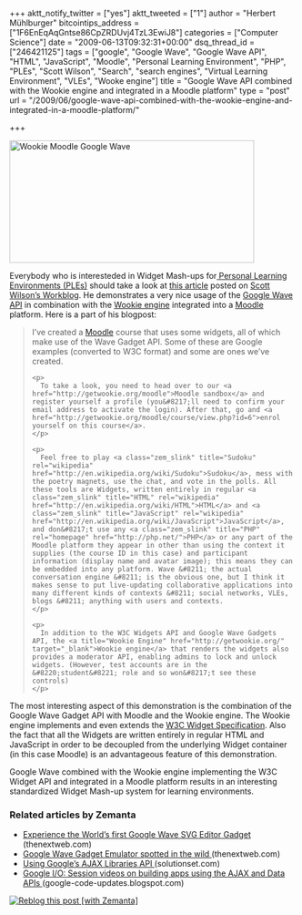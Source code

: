 +++
aktt_notify_twitter = ["yes"]
aktt_tweeted = ["1"]
author = "Herbert Mühlburger"
bitcointips_address = ["1F6EnEqAqGntse86CpZRDUvj4TzL3EwiJ8"]
categories = ["Computer Science"]
date = "2009-06-13T09:32:31+00:00"
dsq_thread_id = ["246421125"]
tags = ["google", "Google Wave", "Google Wave API", "HTML", "JavaScript", "Moodle", "Personal Learning Environment", "PHP", "PLEs", "Scott Wilson", "Search", "search engines", "Virtual Learning Environment", "VLEs", "Wooke engine"]
title = "Google Wave API combined with the Wookie engine and integrated in a Moodle platform"
type = "post"
url = "/2009/06/google-wave-api-combined-with-the-wookie-engine-and-integrated-in-a-moodle-platform/"

+++
<p style="text-align: center;">
  <div class="mceTemp mceIEcenter">
    <dl id="attachment_423" class="wp-caption aligncenter" style="width: 440px;">
      <dt class="wp-caption-dt">
        <a href="http://178.79.139.40/wp-content/uploads/2009/06/wookie_moodle_google_wave.png"><img class="size-full wp-image-423 " title="Wookie Moodle Google Wave" src="http://178.79.139.40/wp-content/uploads/2009/06/wookie_moodle_google_wave.png" alt="Wookie Moodle Google Wave" width="430" height="215" /></a>
      </dt>
    </dl>
  </div>
  
  <p>
    Everybody who is interesteded in Widget Mash-ups for<a title="PLEs" href="http://en.wikipedia.org/wiki/History_of_personal_learning_environments"> Personal Learning Environments (PLEs)</a> should take a look at <a title="Using Moodle Wave - Live Demo" href="http://zope.cetis.ac.uk/members/scott/blogview?entry=20090612190435" target="_blank">this article</a> posted on <a title="Scott Wilson's Workblog" href="http://zope.cetis.ac.uk/members/scott" target="_blank">Scott Wilson&#8217;s Workblog</a>. He demonstrates a very nice usage of the <a title="Google Wave API" href="http://code.google.com/intl/de-DE/apis/wave/guide.html">Google Wave API</a> in combination with the <a title="Wookie Engine" href="http://getwookie.org/" target="_blank">Wookie engine</a> integrated into a <a class="zem_slink" title="Moodle" rel="wikipedia" href="http://en.wikipedia.org/wiki/Moodle">Moodle</a> platform. Here is a part of his blogpost:
  </p>
  
  <blockquote>
    <p>
      I&#8217;ve created a <a title="Moodle" href="http://moodle.org/" target="_blank">Moodle</a> course that uses some widgets, all of which make use of the Wave Gadget API. Some of these are Google examples (converted to W3C format) and some are ones we&#8217;ve created.
    </p>
    
    <p>
      To take a look, you need to head over to our <a href="http://getwookie.org/moodle">Moodle sandbox</a> and register yourself a profile (you&#8217;ll need to confirm your email address to activate the login). After that, go and <a href="http://getwookie.org/moodle/course/view.php?id=6">enrol yourself on this course</a>.
    </p>
    
    <p>
      Feel free to play <a class="zem_slink" title="Sudoku" rel="wikipedia" href="http://en.wikipedia.org/wiki/Sudoku">Sudoku</a>, mess with the poetry magnets, use the chat, and vote in the polls. All these tools are Widgets, written entirely in regular <a class="zem_slink" title="HTML" rel="wikipedia" href="http://en.wikipedia.org/wiki/HTML">HTML</a> and <a class="zem_slink" title="JavaScript" rel="wikipedia" href="http://en.wikipedia.org/wiki/JavaScript">JavaScript</a>, and don&#8217;t use any <a class="zem_slink" title="PHP" rel="homepage" href="http://php.net/">PHP</a> or any part of the Moodle platform they appear in other than using the context it supplies (the course ID in this case) and participant information (display name and avatar image); this means they can be embedded into any platform. Wave &#8211; the actual conversation engine &#8211; is the obvious one, but I think it makes sense to put live-updating collaborative applications into many different kinds of contexts &#8211; social networks, VLEs, blogs &#8211; anything with users and contexts.
    </p>
    
    <p>
      In addition to the W3C Widgets API and Google Wave Gadgets API, the <a title="Wookie Engine" href="http://getwookie.org/" target="_blank">Wookie engine</a> that renders the widgets also provides a moderator API, enabling admins to lock and unlock widgets. (However, test accounts are in the &#8220;student&#8221; role and so won&#8217;t see these controls)
    </p>
  </blockquote>
  
  <p>
    The most interesting aspect of this demonstration is the combination of the Google Wave Gadget API with Moodle and the Wookie engine. The Wookie engine implements and even extends the <a title="W3C Widget Specification" href="http://www.w3.org/TR/widgets/" target="_blank">W3C Widget Specification</a>. Also the fact that all the Widgets are written entirely in regular HTML and JavaScript in order to be decoupled from the underlying Widget container (in this case Moodle) is an advantageous feature of this demonstration.
  </p>
  
  <p>
    Google Wave combined with the Wookie engine implementing the W3C Widget API and integrated in a Moodle platform results in an interesting standardized Widget Mash-up system for learning environments.
  </p>
  
  <h3 class="zemanta-related-title">
    Related articles by Zemanta
  </h3>
  
  <ul class="zemanta-article-ul">
    <li class="zemanta-article-ul-li">
      <a href="http://thenextweb.com/2009/06/05/experience-worlds-google-wave-svg-editor-gadget/"> Experience the World&#8217;s first Google Wave SVG Editor Gadget </a> (thenextweb.com)
    </li>
    <li class="zemanta-article-ul-li">
      <a href="http://thenextweb.com/2009/06/03/google-wave-gadget-emulator-spotted-wild/"> Google Wave Gadget Emulator spotted in the wild </a> (thenextweb.com)
    </li>
    <li class="zemanta-article-ul-li">
      <a href="http://blog.solutionset.com/wpmu/2009/04/03/using-googles-ajax-libraries-api/"> Using Google&#8217;s AJAX Libraries API </a> (solutionset.com)
    </li>
    <li class="zemanta-article-ul-li">
      <a href="http://google-code-updates.blogspot.com/2009/06/google-io-session-videos-on-building.html"> Google I/O: Session videos on building apps using the AJAX and Data APIs </a> (google-code-updates.blogspot.com)
    </li>
  </ul>
  
  <div class="zemanta-pixie">
    <a class="zemanta-pixie-a" title="Reblog this post [with Zemanta]" href="http://reblog.zemanta.com/zemified/193c5436-0e25-4ea6-9c8c-ce4732644243/"><img class="zemanta-pixie-img" src="http://img.zemanta.com/reblog_e.png?x-id=193c5436-0e25-4ea6-9c8c-ce4732644243" alt="Reblog this post [with Zemanta]" /></a><span class="zem-script more-related pretty-attribution"></span>
  </div>